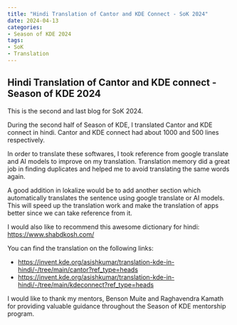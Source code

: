 ```yaml
---
title: "Hindi Translation of Cantor and KDE Connect - SoK 2024"
date: 2024-04-13
categories:
- Season of KDE 2024
tags:
- SoK
- Translation
---
```


## Hindi Translation of Cantor and KDE connect - Season of KDE 2024

This is the second and last blog for SoK 2024. 

During the second half of Season of KDE, I translated Cantor and KDE connect in hindi. Cantor and KDE connect had about 1000 and 500 lines respectively. 

In order to translate these softwares, I took reference from google translate and AI models to improve on my translation. Translation memory did a great job in finding duplicates and helped me to avoid translating the same words again.

A good addition in lokalize would be to add another section which automatically translates the sentence using google translate or AI models. This will speed up the translation work and make the translation of apps better since we can take reference from it. 

I would also like to recommend this awesome dictionary for hindi: https://www.shabdkosh.com/

You can find the translation on the following links:
- https://invent.kde.org/asishkumar/translation-kde-in-hindi/-/tree/main/cantor?ref_type=heads
- https://invent.kde.org/asishkumar/translation-kde-in-hindi/-/tree/main/kdeconnect?ref_type=heads

I would like to thank my mentors, Benson Muite and Raghavendra Kamath for providing valuable guidance throughout the Season of KDE mentorship program. 
